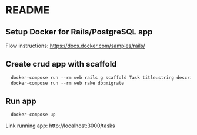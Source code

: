 # README

## Setup Docker for Rails/PostgreSQL app

Flow instructions: https://docs.docker.com/samples/rails/

## Create crud app with scaffold

```powershell
  docker-compose run --rm web rails g scaffold Task title:string description:text status:decimal
  docker-compose run --rm web rake db:migrate
```

## Run app

```powershell
  docker-compose up
```

Link running app: http://localhost:3000/tasks
